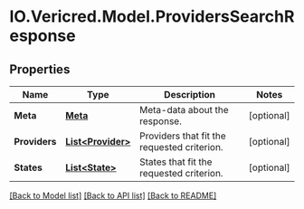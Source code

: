 # IO.Vericred.Model.ProvidersSearchResponse
## Properties

Name | Type | Description | Notes
------------ | ------------- | ------------- | -------------
**Meta** | [**Meta**](Meta.md) | Meta-data about the response. | [optional] 
**Providers** | [**List&lt;Provider&gt;**](Provider.md) | Providers that fit the requested criterion. | [optional] 
**States** | [**List&lt;State&gt;**](State.md) | States that fit the requested criterion. | [optional] 

[[Back to Model list]](../README.md#documentation-for-models) [[Back to API list]](../README.md#documentation-for-api-endpoints) [[Back to README]](../README.md)

